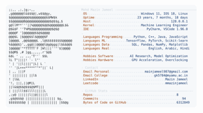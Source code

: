 <picture>
  <source srcset="https://raw.githubusercontent.com/mmazinjameel/mmazinjameel/main/dark_mode.svg?v=1750681296" media="(prefers-color-scheme: dark)">
  <img src="https://raw.githubusercontent.com/mmazinjameel/mmazinjameel/main/light_mode.svg?v=1750681296">
</picture>
